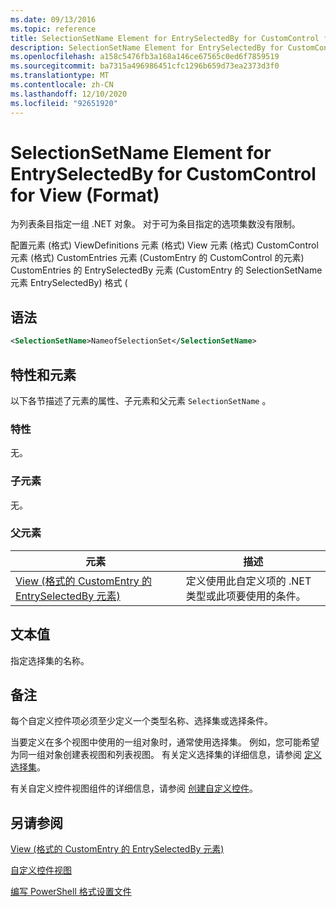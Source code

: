 ```yaml
---
ms.date: 09/13/2016
ms.topic: reference
title: SelectionSetName Element for EntrySelectedBy for CustomControl for View (Format)
description: SelectionSetName Element for EntrySelectedBy for CustomControl for View (Format)
ms.openlocfilehash: a158c5476fb3a168a146ce67565c0ed6f7859519
ms.sourcegitcommit: ba7315a496986451cfc1296b659d73ea2373d3f0
ms.translationtype: MT
ms.contentlocale: zh-CN
ms.lasthandoff: 12/10/2020
ms.locfileid: "92651920"
---
```

# <a name="selectionsetname-element-for-entryselectedby-for-customcontrol-for-view-format"></a>SelectionSetName Element for EntrySelectedBy for CustomControl for View (Format)

为列表条目指定一组 .NET 对象。 对于可为条目指定的选项集数没有限制。

配置元素 (格式) ViewDefinitions 元素 (格式) View 元素 (格式) CustomControl 元素 (格式) CustomEntries 元素 (CustomEntry 的 CustomControl 的元素) CustomEntries 的 EntrySelectedBy 元素 (CustomEntry 的 SelectionSetName 元素 EntrySelectedBy) 格式 (

## <a name="syntax"></a>语法

```xml
<SelectionSetName>NameofSelectionSet</SelectionSetName>
```

## <a name="attributes-and-elements"></a>特性和元素

以下各节描述了元素的属性、子元素和父元素 `SelectionSetName` 。

### <a name="attributes"></a>特性

无。

### <a name="child-elements"></a>子元素

无。

### <a name="parent-elements"></a>父元素

|元素|描述|
|-------------|-----------------|
|[View (格式的 CustomEntry 的 EntrySelectedBy 元素) ](./entryselectedby-element-for-customentry-for-customcontrol-for-view-format.md)|定义使用此自定义项的 .NET 类型或此项要使用的条件。|

## <a name="text-value"></a>文本值

指定选择集的名称。

## <a name="remarks"></a>备注

每个自定义控件项必须至少定义一个类型名称、选择集或选择条件。

当要定义在多个视图中使用的一组对象时，通常使用选择集。 例如，您可能希望为同一组对象创建表视图和列表视图。 有关定义选择集的详细信息，请参阅 [定义选择集](./defining-selection-sets.md)。

有关自定义控件视图组件的详细信息，请参阅 [创建自定义控件](./creating-custom-controls.md)。

## <a name="see-also"></a>另请参阅

[View (格式的 CustomEntry 的 EntrySelectedBy 元素) ](./entryselectedby-element-for-customentry-for-customcontrol-for-view-format.md)

[自定义控件视图](./creating-custom-controls.md)

[编写 PowerShell 格式设置文件](./writing-a-powershell-formatting-file.md)
